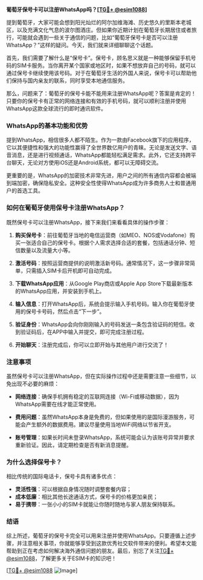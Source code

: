 **葡萄牙保号卡可以注册WhatsApp吗？[[TG💪+ @esim1088](https://t.me/s/esim1088)]**

提到葡萄牙，大家可能会想到阳光灿烂的阿尔加维海滩、历史悠久的里斯本老城区，以及充满文化气息的波尔图酒庄。但如果你近期计划在葡萄牙长期居住或者旅行，可能就会遇到一些关于通信的问题，比如“葡萄牙保号卡是否可以注册WhatsApp？”这样的疑问。今天，我们就来详细聊聊这个话题。

首先，我们需要了解什么是“保号卡”。保号卡，顾名思义就是一种能够保留手机号码的SIM卡服务。当你离开某个国家或地区时，如果不想放弃自己的号码，就可以通过保号卡继续使用该号码。对于在葡萄牙生活的外国人来说，保号卡可以帮助他们保持与国内亲友的联系，同时享受本地通信服务。

那么，问题来了：葡萄牙的保号卡能不能用来注册WhatsApp呢？答案是肯定的！只要你的保号卡有正常的网络连接和有效的手机号码，就可以顺利注册并使用WhatsApp这款全球流行的即时通讯软件。

### WhatsApp的基本功能和优势

提到WhatsApp，相信很多人都不陌生。作为一款由Facebook旗下的应用程序，它以其便捷性和强大的功能性赢得了全世界数亿用户的青睐。无论是发送文字、语音消息，还是进行视频通话，WhatsApp都能轻松满足需求。此外，它还支持跨平台聊天，无论对方使用iOS还是Android系统，都可以无障碍交流。

更重要的是，WhatsApp的加密技术非常先进，用户之间的所有通信内容都会被端到端加密，确保隐私安全。这种安全性使得WhatsApp成为许多商务人士和普通用户的首选工具。

### 如何在葡萄牙使用保号卡注册WhatsApp？

既然保号卡可以注册WhatsApp，接下来我们来看看具体的操作步骤：

1. **购买保号卡**：前往葡萄牙当地的电信运营商（如MEO、NOS或Vodafone）购买一张适合自己的保号卡。根据个人需求选择合适的套餐，包括通话分钟、短信数量以及流量大小等。

2. **激活号码**：按照运营商提供的说明激活新号码。通常情况下，这一步骤非常简单，只需插入SIM卡后开机即可自动完成。

3. **下载WhatsApp应用**：从Google Play商店或Apple App Store下载最新版本的WhatsApp应用，并安装到手机上。

4. **输入信息**：打开WhatsApp后，系统会提示输入手机号码。输入你在葡萄牙使用的保号卡号码，然后点击“下一步”。

5. **验证身份**：WhatsApp会向你刚刚输入的号码发送一条包含验证码的短信。收到验证码后，在APP中输入并提交，即可完成注册过程。

6. **开始聊天**：注册完成后，你可以立即开始与其他用户进行交流了！

### 注意事项

虽然保号卡可以注册WhatsApp，但在实际操作过程中还是需要注意一些细节，以免出现不必要的麻烦：

- **网络连接**：确保手机拥有稳定的互联网连接（Wi-Fi或移动数据），因为WhatsApp需要在线才能正常使用。
  
- **费用问题**：虽然WhatsApp本身是免费的，但如果使用的是国际漫游服务，可能会产生额外的数据费用。建议尽量使用当地WiFi网络以节省开支。

- **账号管理**：如果长时间未登录WhatsApp，系统可能会认为该账号异常并要求重新验证。因此，请定期检查是否有新消息提醒。

### 为什么选择保号卡？

相比传统的国际电话卡，保号卡具有诸多优点：

- **灵活性强**：可以根据自身情况随时调整套餐内容；
- **成本低廉**：相比其他长途通话方式，保号卡的价格更加亲民；
- **易于携带**：一张小小的SIM卡就能让你随时随地与家人朋友保持联系。

### 结语

综上所述，葡萄牙的保号卡完全可以用来注册并使用WhatsApp。只要遵循上述步骤，并注意相关事项，你就能够享受到这款优秀社交软件带来的便利。希望本文能帮助到正在考虑如何解决海外通信问题的朋友。最后，别忘了关注[TG💪+ @esim1088](https://t.me/s/esim1088)，了解更多关于ESIM卡的知识吧！

[[TG💪+ @esim1088](https://t.me/s/esim1088) ![Image](https://i.postimg.cc/4NQfJmqS/Snipaste-2025-05-13-00-14-12.png)]